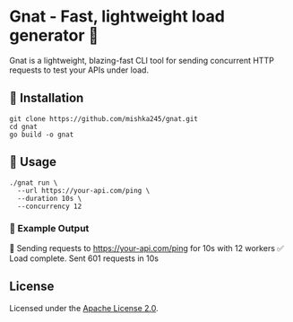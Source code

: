 # Gnat - Fast, lightweight load generator 🦟

Gnat is a lightweight, blazing-fast CLI tool for sending concurrent HTTP requests to test your APIs under load.

## 🔧 Installation

```shell
git clone https://github.com/mishka245/gnat.git
cd gnat
go build -o gnat
```

## 🚀 Usage

```shell
./gnat run \
  --url https://your-api.com/ping \
  --duration 10s \
  --concurrency 12
```

### 🏁 Example Output

🚀 Sending requests to https://your-api.com/ping for 10s with 12 workers
✅ Load complete. Sent 601 requests in 10s

## License

Licensed under the [Apache License 2.0](LICENSE).